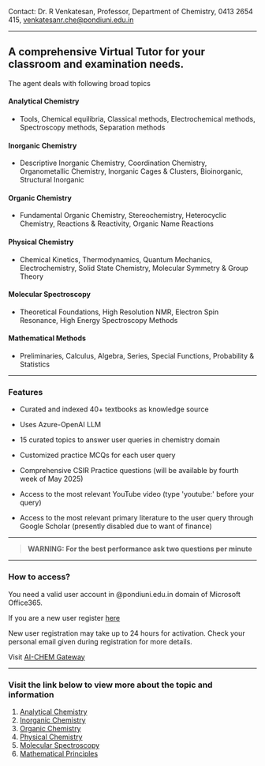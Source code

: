 

Contact: Dr. R Venkatesan, Professor, Department of Chemistry, 0413 2654 415, venkatesanr.che@pondiuni.edu.in

---

## A comprehensive Virtual Tutor for your classroom and examination needs.

The agent deals with following broad topics

#### Analytical Chemistry

- Tools, Chemical equilibria, Classical methods, Electrochemical methods, Spectroscopy methods, Separation methods

#### Inorganic Chemistry

- Descriptive Inorganic Chemistry, Coordination Chemistry, Organometallic Chemistry, Inorganic Cages & Clusters, Bioinorganic, Structural Inorganic

#### Organic Chemistry

- Fundamental Organic Chemistry, Stereochemistry, Heterocyclic Chemistry, Reactions & Reactivity, Organic Name Reactions

#### Physical Chemistry

- Chemical Kinetics, Thermodynamics, Quantum Mechanics, Electrochemistry, Solid State Chemistry, Molecular Symmetry & Group Theory

#### Molecular Spectroscopy

- Theoretical Foundations, High Resolution NMR, Electron Spin Resonance, High Energy Spectroscopy Methods

#### Mathematical Methods

- Preliminaries, Calculus, Algebra, Series, Special Functions, Probability & Statistics

---

### Features

- Curated and indexed 40+ textbooks as knowledge source
  
- Uses Azure-OpenAI LLM

- 15 curated topics to answer user queries in chemistry domain

- Customized practice MCQs for each user query

- Comprehensive CSIR Practice questions (will be available by fourth week of May 2025)

- Access to the most relevant YouTube video (type 'youtube:' before your query)

- Access to the most relevant primary literature to the user query through Google Scholar (presently disabled due to want of finance)

---

> **WARNING: For the best performance ask two questions per minute**

---

### How to access?

You need a valid user account in @pondiuni.edu.in domain of Microsoft Office365. 


If you are a new user register [here](https://forms.office.com/Pages/ResponsePage.aspx?id=wZi2uHH050SxxnOsXy1afDXjvDrgEftOmONIHi_rLm9UOE5RTlVRTlhFODk0N1o5MFNZSFpOS0pSTC4u)

New user registration may take up to 24 hours for activation. Check your personal email given during registration for more details.


Visit [AI-CHEM Gateway](https://copilotstudio.microsoft.com/environments/1787393d-81d5-e77f-923f-1d3413f920d1/bots/cr2f7_chemistryExamGuidance/webchat?__version__=2)

---

### Visit the link below to view more about the topic and information

1. [Analytical Chemistry](analytical_chemistry)
2. [Inorganic Chemistry](inorganic_chemistry)
3. [Organic Chemistry](organic_chemistry)
4. [Physical Chemistry](physical_chemistry)
5. [Molecular Spectroscopy](molecular_spectroscopy)
6. [Mathematical Principles](mathematical_principles)
